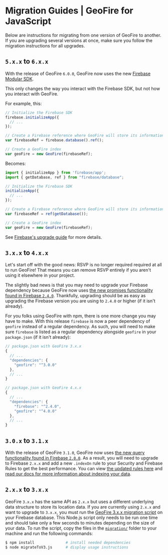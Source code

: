 # Migration Guides | GeoFire for JavaScript

Below are instructions for migrating from one version of GeoFire to another. If you are upgrading
several versions at once, make sure you follow the migration instructions for all upgrades.

## `5.x.x` to `6.x.x`

With the release of GeoFire `6.0.0`, GeoFire now uses the new
[Firebase Modular SDK](https://firebase.blog/posts/2021/07/introducing-the-new-firebase-js-sdk#introducing-firestore-lite).

This only changes the way you interact with the Firebase SDK, but not how you interact with GeoFire.

For example, this:
```js
// Initialize the Firebase SDK
firebase.initializeApp({
  // ...
});

// Create a Firebase reference where GeoFire will store its information
var firebaseRef = firebase.database().ref();

// Create a GeoFire index
var geoFire = new GeoFire(firebaseRef);
```

Becomes:
```js
import { initializeApp } from 'firebase/app';
import { getDatabase, ref } from "firebase/database";

// Initialize the Firebase SDK
initializeApp({
  // ...
});

// Create a Firebase reference where GeoFire will store its information
var firebaseRef = ref(getDatabase());

// Create a GeoFire index
var geoFire = new GeoFire(firebaseRef);
```

See [Firebase's upgrade guide](https://firebase.google.com/docs/web/modular-upgrade) for more details.

## `3.x.x` to `4.x.x`

Let's start off with the good news: RSVP is no longer required required at all to run GeoFire! That
means you can remove RSVP entirely if you aren't using it elsewhere in your project.

The slightly bad news is that you may need to upgrade your Firebase dependency because GeoFire now
uses [the new promises functionality found in Firebase `2.4.0`](https://firebase.googleblog.com/2016/01/keeping-our-promises-and-callbacks_76.html).
Thankfully, upgrading should be as easy as upgrading the Firebase version you are using to `2.4.0`
or higher (if it isn't already).

For you folks using GeoFire with npm, there is one more change you may have to make. With this
release `firebase` is now a peer dependency of `geofire` instead of a regular dependency. As such,
you will need to make sure `firebase` is listed as a regular dependency alongside `geofire` in your
`package.json` (if it isn't already):

```js
// package.json with GeoFire 3.x.x
{
  // ...
  "dependencies": {
    "geofire": "^3.0.0"
  },
  // ...
}

// package.json with GeoFire 4.x.x
{
  // ...
  "dependencies": {
    "firebase": "^2.4.0",
    "geofire": "^4.0.0"
  },
  // ...
}
```


## `3.0.x` to `3.1.x`

With the release of GeoFire `3.1.0`, GeoFire now uses [the new query functionality found in Firebase
`2.0.0`](https://firebase.googleblog.com/2014/11/firebase-now-with-more-querying.html). As a
result, you will need to upgrade to Firebase `2.x.x` and add a new `.indexOn` rule to your Security
and Firebase Rules to get the best performance. You can view [the updated rules here](../examples/securityRules/rules.json)
and [read our docs for more information about indexing your data](https://firebase.google.com/docs/database/security/indexing-data).


## `2.x.x` to `3.x.x`

GeoFire `3.x.x` has the same API as `2.x.x` but uses a different underlying data structure to store
its location data. If you are currently using `2.x.x` and want to upgrade to `3.x.x`, you must run
the [GeoFire 3.x.x migration script](migration/migrateToV3.js) on your Firebase database. This Node.js script
only needs to be run one time and should take only a few seconds to minutes depending on the size of
your data. To run the script, copy the files in the [`migration/`](migration) folder to your machine and
run the following commands:

```bash
$ npm install              # install needed dependencies
$ node migrateToV3.js      # display usage instructions
```

